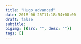 ```yaml
---
title: "Hugo_advanced"
date: 2018-06-25T11:18:54+08:00
draft: false
subtitle:
bigimg: [{src: "", desc: ""}]
tags: []
---
```


<!--more-->